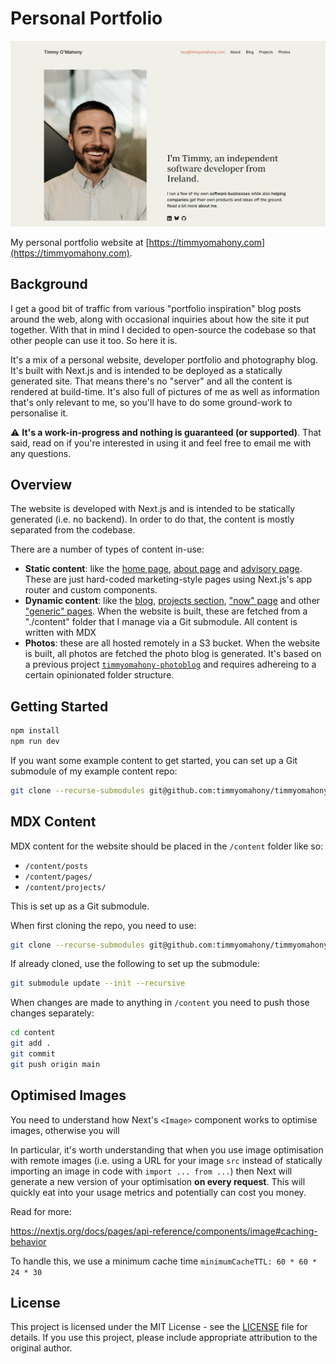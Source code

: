 # Personal Portfolio

![Screenshot of my homepage](./screenshot.jpg)

My personal portfolio website at [https://timmyomahony.com](https://timmyomahony.com).

## Background

I get a good bit of traffic from various "portfolio inspiration" blog posts around the web, along with occasional inquiries about how the site it put together. With that in mind I decided to open-source the codebase so that other people can use it too. So here it is.

It's a mix of a personal website, developer portfolio and photography blog. It's built with Next.js and is intended to be deployed as a statically generated site. That means there's no "server" and all the content is rendered at build-time. It's also full of pictures of me as well as information that's only relevant to me, so you'll have to do some ground-work to personalise it.

⚠️ **It's a work-in-progress and nothing is guaranteed (or supported)**. That said, read on if you're interested in using it and feel free to email me with any questions.

## Overview

The website is developed with Next.js and is intended to be statically generated (i.e. no backend). In order to do that, the content is mostly separated from the codebase.

There are a number of types of content in-use:

- **Static content**: like the [home page](https://timmyomahony.com/), [about page](https://timmyomahony.com/about/) and [advisory page](https://timmyomahony.com/advisory/). These are just hard-coded marketing-style pages using Next.js's app router and custom components.
- **Dynamic content**: like the [blog](https://timmyomahony.com/blog/), [projects section](https://timmyomahony.com/projects/), ["now" page](https://timmyomahony.com/now/) and other ["generic" pages](https://timmyomahony.com/privacy-policy/). When the website is built, these are fetched from a "./content" folder that I manage via a Git submodule. All content is written with MDX
- **Photos**: these are all hosted remotely in a S3 bucket. When the website is built, all photos are fetched the photo blog is generated. It's based on a previous project [`timmyomahony-photoblog`](https://github.com/timmyomahony/timmyomahony-photoblog) and requires adhereing to a certain opinionated folder structure.

## Getting Started

```bash
npm install
npm run dev
```

If you want some example content to get started, you can set up a Git submodule of my example content repo:

```sh
git clone --recurse-submodules git@github.com:timmyomahony/timmyomahony-portfolio-example-content.git
```

## MDX Content

MDX content for the website should be placed in the `/content` folder like so:

- `/content/posts`
- `/content/pages/`
- `/content/projects/`

This is set up as a Git submodule.

When first cloning the repo, you need to use:

```sh
git clone --recurse-submodules git@github.com:timmyomahony/timmyomahony-content.git content
```

If already cloned, use the following to set up the submodule:

```sh
git submodule update --init --recursive
```

When changes are made to anything in `/content` you need to push those changes separately:

```sh
cd content
git add .
git commit
git push origin main
```

## Optimised Images

You need to understand how Next's `<Image>` component works to optimise images, otherwise you will

In particular, it's worth understanding that when you use image optimisation with remote images (i.e. using a URL for your image `src` instead of statically importing an image in code with `import ... from ...`) then Next will generate a new version of your optimisation **on every request**. This will quickly eat into your usage metrics and potentially can cost you money.

Read for more:

https://nextjs.org/docs/pages/api-reference/components/image#caching-behavior

To handle this, we use a minimum cache time `minimumCacheTTL: 60 * 60 * 24 * 30`

## License

This project is licensed under the MIT License - see the [LICENSE](./LICENSE.md) file for details. If you use this project, please include appropriate attribution to the original author.
